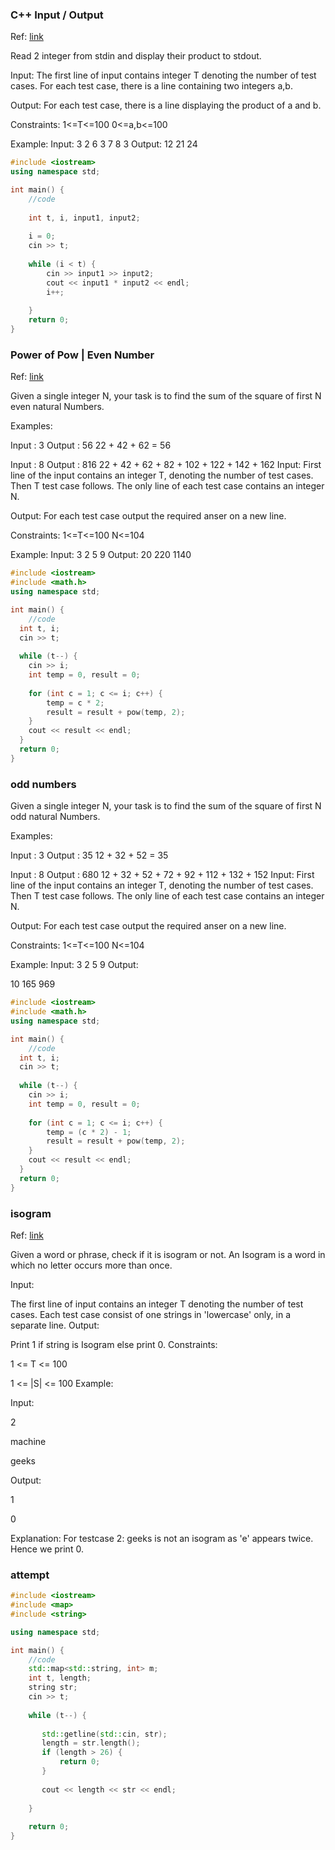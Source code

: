 ### C++ Input / Output

Ref: [link](https://practice.geeksforgeeks.org/problems/c-input-output/0/?ref=self)

Read 2 integer from stdin and display their product to stdout.

Input: 
The first line of input contains integer T denoting the number of test cases. For each test case, there is a line containing two integers a,b.

Output:
For each test case, there is a line displaying the product of a and b.

Constraints: 
1<=T<=100
0<=a,b<=100

Example:
Input:
3 
2 6
3 7
8 3
Output:
12
21
24

``` c++
#include <iostream>
using namespace std;

int main() {
	//code
	
	int t, i, input1, input2;
	
	i = 0;
	cin >> t;
	
	while (i < t) {
	    cin >> input1 >> input2;
	    cout << input1 * input2 << endl;
	    i++;
	    
	}
	return 0;
}
```

### Power of Pow | Even Number

Ref: [link](https://practice.geeksforgeeks.org/problems/power-of-pow-even-number/0/?ref=self)

Given a single integer N, your task is to find the sum of the square of first N even natural Numbers.

Examples:

Input : 3
Output : 56 
22 + 42 + 62 = 56

Input : 8
Output : 816
22 + 42 + 62 + 82 + 102 + 122 + 142 + 162 
Input:
First line of the input contains an integer T, denoting the number of test cases. Then T test case follows. The only line of each test case contains an integer N.

Output:
For each test case output the required anser on a new line.

Constraints:
1<=T<=100
N<=104

Example:
Input:
3
2
5
9
Output:
20
220
1140

``` cpp
#include <iostream>
#include <math.h>
using namespace std;

int main() {
	//code
  int t, i; 
  cin >> t;
  
  while (t--) {
    cin >> i;
    int temp = 0, result = 0;
    
    for (int c = 1; c <= i; c++) {
        temp = c * 2;
        result = result + pow(temp, 2);
    }
    cout << result << endl;
  }
  return 0;
}
```

### odd numbers

Given a single integer N, your task is to find the sum of the square of first N odd natural Numbers.

Examples:

Input : 3
Output : 35 
12 + 32 + 52 = 35

Input : 8
Output : 680
12 + 32 + 52 + 72 + 92 + 112 + 132 + 152 
Input:
First line of the input contains an integer T, denoting the number of test cases. Then T test case follows. The only line of each test case contains an integer N.

Output:
For each test case output the required anser on a new line.

Constraints:
1<=T<=100
N<=104

Example:
Input:
3
2
5
9
Output:

10
165
969

``` cpp
#include <iostream>
#include <math.h>
using namespace std;

int main() {
	//code
  int t, i; 
  cin >> t;
  
  while (t--) {
    cin >> i;
    int temp = 0, result = 0;
    
    for (int c = 1; c <= i; c++) {
        temp = (c * 2) - 1;
        result = result + pow(temp, 2);
    }
    cout << result << endl;
  }
  return 0;
}
```

### isogram

Ref: [link](https://practice.geeksforgeeks.org/problems/check-if-a-string-is-isogram-or-not/0/?ref=self)

Given a word or phrase, check if it is isogram or not. An Isogram is a word in which no letter occurs more than once.

Input:

The first line of input contains an integer T denoting the number of test cases. Each test case consist of one strings in 'lowercase' only, in a separate line.
Output:

Print 1 if string is Isogram else print 0.
Constraints:

1 <= T <= 100

1 <= |S| <= 100
Example:

Input:

2

machine

geeks

Output:

1

0

Explanation:
For testcase 2: geeks is not an isogram as 'e' appears twice. Hence we print 0.

### attempt 
``` cpp
#include <iostream>
#include <map>
#include <string>

using namespace std;

int main() {
	//code
	std::map<std::string, int> m;
	int t, length;
	string str;
	cin >> t;
	
	while (t--) {
	   
	   std::getline(std::cin, str);
	   length = str.length();
	   if (length > 26) {
	       return 0;
	   }
	   
	   cout << length << str << endl;
	   
	}
	
	return 0;
}
```
